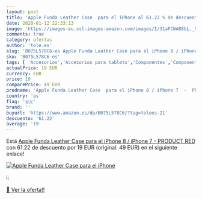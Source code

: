 ```yaml
---
layout: post
title: 'Apple Funda Leather Case  para el iPhone al 61.22 % de descuento'
date: 2020-01-12 22:33:13
image: 'https://images-eu.ssl-images-amazon.com/images/I/31aFCWAB8bL._SL400_.jpg'
comments: true
category: ofertas
author: 'tole.es'
slug: 'B075L578C6-es Apple Funda Leather Case para el iPhone 8 / iPhone 7 -...'
sku: 'B075L578C6-es'
tags: [ 'Accesorios','Accesorios para tablets','Componentes','Componentes y piezas para portátiles','Informática','Teclados de repuesto para portátiles y netbooks','Teclados para tablets','apple','iphone', ]
actualPrice: 19 EUR
currency: EUR
price: 19
comparePrice: 49 EUR
prodname: 'Apple Funda Leather Case  para el iPhone 8 / iPhone 7  -  PRODUCT RED'
country: 'es'
flag: '🇪🇸'
brand: ''
buyurl: 'https://www.amazon.es/dp/B075L578C6/?tag=tolees-21'
descuento: '61.22'
average: '19'
---
```


Está [Apple Funda Leather Case  para el iPhone 8 / iPhone 7  -  PRODUCT RED](https://www.amazon.es/dp/B075L578C6/?tag=tolees-21) con 61.22 de descuento por 19 EUR (original: 49 EUR) en el siguiente enlace!

[![Apple Funda Leather Case  para el iPhone](https://images-eu.ssl-images-amazon.com/images/I/31aFCWAB8bL._SL400_.jpg)](https://www.amazon.es/dp/B075L578C6/?tag=tolees-21)

ℹ️:


[🛒 Ver la oferta!!](https://www.amazon.es/dp/B075L578C6/?tag=tolees-21)

